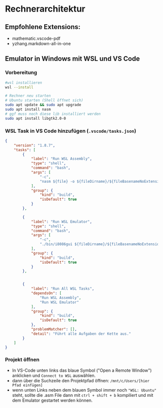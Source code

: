# Rechnerarchitektur
 
## Empfohlene Extensions:
- mathematic.vscode-pdf
- yzhang.markdown-all-in-one

## Emulator in Windows mit WSL und VS Code
### Vorbereitung
```bash
#wsl installieren
wsl --install

# Rechner neu starten
# Ubuntu starten (Shell öffnet sich)
sudo apt update && sudo apt upgrade
sudo apt install nasm
# ggf muss noch diese lib installiert werden
sudo apt install libgtk2.0-0
```
### WSL Task in VS Code hinzufügen (`.vscode/tasks.json`)
```json
{
    "version": "1.8.7",
    "tasks": [
        {
            "label": "Run WSL Assembly",
            "type": "shell",
            "command": "bash",
            "args": [
                "-c",
                "nasm ${file} -o ${fileDirname}/${fileBasenameNoExtension}.com -l ${fileDirname}/${fileBasenameNoExtension}.lst"
            ], 
            "group": {
                "kind": "build",
                "isDefault": true
            }
        },

        {
            "label": "Run WSL Emulator",
            "type": "shell",
            "command": "bash",
            "args": [
                "-c",
                "./bin/i8086gui ${fileDirname}/${fileBasenameNoExtension}.com"
            ], 
            "group": {
                "kind": "build",
                "isDefault": true
            }
        },


        {
            "label": "Run All WSL Tasks",
            "dependsOn": [
                "Run WSL Assembly",
                "Run WSL Emulator"
            ],
            "group": {
                "kind": "build",
                "isDefault": true
            },
            "problemMatcher": [],
            "detail": "Führt alle Aufgaben der Kette aus."
        }
    ]
}
```
### Projekt öffnen
- In VS-Code unten links das blaue Symbol ("Open a Remote Window") anklicken und `Connect to WSL` auswählen.
- dann über die Suchzeile den Projektpfad öffnen: `/mnt/c/Users/[hier Pfad einfügen]`
- wenn unten Links neben dem blauen Symbol immer noch `"WSL: Ubuntu"` steht, sollte die .asm File dann mit `ctrl + shift + b` kompiliert und mit dem Emulator gestartet werden können.
